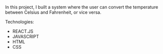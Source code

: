In this project, I built a system where the user can convert the temperature between Celsius and Fahrenheit, or vice versa.

Technologies:
- REACT.JS
- JAVASCRIPT
- HTML
- CSS
